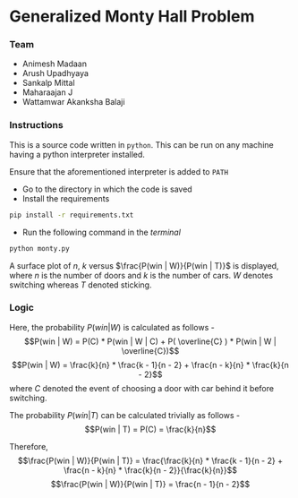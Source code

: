 # Generalized Monty Hall Problem

### Team
- Animesh Madaan
- Arush Upadhyaya
- Sankalp Mittal
- Maharaajan J
- Wattamwar Akanksha Balaji

### Instructions
This is a source code written in `python`. This can be run on any machine having a python interpreter installed. 

Ensure that the aforementioned interpreter is added to `PATH`

- Go to the directory in which the code is saved 
- Install the requirements
```bash 
pip install -r requirements.txt
```
- Run the following command in the *terminal* 
```bash
python monty.py
```
A surface plot of $n$, $k$ versus $\frac{P(win | W)}{P(win | T)}$ is displayed, where $n$ is the number of doors and $k$ is the number of cars. $W$ denotes switching whereas $T$ denoted sticking. 

### Logic

Here, the probability $P(win | W)$ is calculated as follows -
$$P(win | W) = P(C) * P(win | W | C) + P( \overline{C} ) * P(win | W | \overline{C})$$
$$P(win | W) = \frac{k}{n} * \frac{k - 1}{n - 2} + \frac{n - k}{n} * \frac{k}{n - 2}$$
where $C$ denoted the event of choosing a door with car behind it before switching.

The probability $P(win | T)$ can be calculated trivially as follows -
$$P(win | T) = P(C) = \frac{k}{n}$$

Therefore,
$$\frac{P(win | W)}{P(win | T)} = \frac{\frac{k}{n} * \frac{k - 1}{n - 2} + \frac{n - k}{n} * \frac{k}{n - 2}}{\frac{k}{n}}$$
$$\frac{P(win | W)}{P(win | T)} = \frac{n - 1}{n - 2}$$